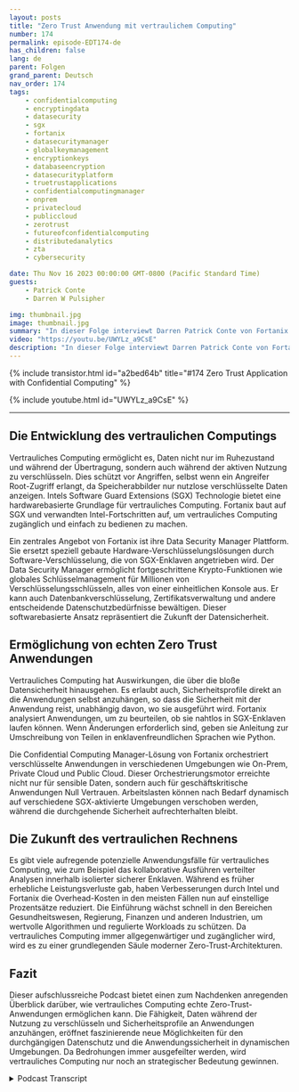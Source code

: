 ```yaml
---
layout: posts
title: "Zero Trust Anwendung mit vertraulichem Computing"
number: 174
permalink: episode-EDT174-de
has_children: false
lang: de
parent: Folgen
grand_parent: Deutsch
nav_order: 174
tags:
    - confidentialcomputing
    - encryptingdata
    - datasecurity
    - sgx
    - fortanix
    - datasecuritymanager
    - globalkeymanagement
    - encryptionkeys
    - databaseencryption
    - datasecurityplatform
    - truetrustapplications
    - confidentialcomputingmanager
    - onprem
    - privatecloud
    - publiccloud
    - zerotrust
    - futureofconfidentialcomputing
    - distributedanalytics
    - zta
    - cybersecurity

date: Thu Nov 16 2023 00:00:00 GMT-0800 (Pacific Standard Time)
guests:
    - Patrick Conte
    - Darren W Pulsipher

img: thumbnail.jpg
image: thumbnail.jpg
summary: "In dieser Folge interviewt Darren Patrick Conte von Fortanix über den Einsatz von vertraulichem Computing zur Sicherung von Anwendungen in Zero-Trust-Architekturen."
video: "https://youtu.be/UWYLz_a9CsE"
description: "In dieser Folge interviewt Darren Patrick Conte von Fortanix über den Einsatz von vertraulichem Computing zur Sicherung von Anwendungen in Zero-Trust-Architekturen."
---
```


<div>
{% include transistor.html id="a2bed64b" title="#174 Zero Trust Application with Confidential Computing" %}

{% include youtube.html id="UWYLz_a9CsE" %}
</div>

---

## Die Entwicklung des vertraulichen Computings

Vertrauliches Computing ermöglicht es, Daten nicht nur im Ruhezustand und während der Übertragung, sondern auch während der aktiven Nutzung zu verschlüsseln. Dies schützt vor Angriffen, selbst wenn ein Angreifer Root-Zugriff erlangt, da Speicherabbilder nur nutzlose verschlüsselte Daten anzeigen. Intels Software Guard Extensions (SGX) Technologie bietet eine hardwarebasierte Grundlage für vertrauliches Computing. Fortanix baut auf SGX und verwandten Intel-Fortschritten auf, um vertrauliches Computing zugänglich und einfach zu bedienen zu machen.

Ein zentrales Angebot von Fortanix ist ihre Data Security Manager Plattform. Sie ersetzt speziell gebaute Hardware-Verschlüsselungslösungen durch Software-Verschlüsselung, die von SGX-Enklaven angetrieben wird. Der Data Security Manager ermöglicht fortgeschrittene Krypto-Funktionen wie globales Schlüsselmanagement für Millionen von Verschlüsselungsschlüsseln, alles von einer einheitlichen Konsole aus. Er kann auch Datenbankverschlüsselung, Zertifikatsverwaltung und andere entscheidende Datenschutzbedürfnisse bewältigen. Dieser softwarebasierte Ansatz repräsentiert die Zukunft der Datensicherheit.

## Ermöglichung von echten Zero Trust Anwendungen

Vertrauliches Computing hat Auswirkungen, die über die bloße Datensicherheit hinausgehen. Es erlaubt auch, Sicherheitsprofile direkt an die Anwendungen selbst anzuhängen, so dass die Sicherheit mit der Anwendung reist, unabhängig davon, wo sie ausgeführt wird. Fortanix analysiert Anwendungen, um zu beurteilen, ob sie nahtlos in SGX-Enklaven laufen können. Wenn Änderungen erforderlich sind, geben sie Anleitung zur Umschreibung von Teilen in enklavenfreundlichen Sprachen wie Python.

Die Confidential Computing Manager-Lösung von Fortanix orchestriert verschlüsselte Anwendungen in verschiedenen Umgebungen wie On-Prem, Private Cloud und Public Cloud. Dieser Orchestrierungsmotor erreichte nicht nur für sensible Daten, sondern auch für geschäftskritische Anwendungen Null Vertrauen. Arbeitslasten können nach Bedarf dynamisch auf verschiedene SGX-aktivierte Umgebungen verschoben werden, während die durchgehende Sicherheit aufrechterhalten bleibt.

## Die Zukunft des vertraulichen Rechnens

Es gibt viele aufregende potenzielle Anwendungsfälle für vertrauliches Computing, wie zum Beispiel das kollaborative Ausführen verteilter Analysen innerhalb isolierter sicherer Enklaven. Während es früher erhebliche Leistungsverluste gab, haben Verbesserungen durch Intel und Fortanix die Overhead-Kosten in den meisten Fällen nun auf einstellige Prozentsätze reduziert. Die Einführung wächst schnell in den Bereichen Gesundheitswesen, Regierung, Finanzen und anderen Industrien, um wertvolle Algorithmen und regulierte Workloads zu schützen. Da vertrauliches Computing immer allgegenwärtiger und zugänglicher wird, wird es zu einer grundlegenden Säule moderner Zero-Trust-Architekturen.

## Fazit

Dieser aufschlussreiche Podcast bietet einen zum Nachdenken anregenden Überblick darüber, wie vertrauliches Computing echte Zero-Trust-Anwendungen ermöglichen kann. Die Fähigkeit, Daten während der Nutzung zu verschlüsseln und Sicherheitsprofile an Anwendungen anzuhängen, eröffnet faszinierende neue Möglichkeiten für den durchgängigen Datenschutz und die Anwendungssicherheit in dynamischen Umgebungen. Da Bedrohungen immer ausgefeilter werden, wird vertrauliches Computing nur noch an strategischer Bedeutung gewinnen.



<details>
<summary> Podcast Transcript </summary>

<p></p>

</details>
